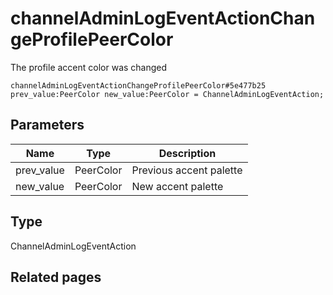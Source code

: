 # channelAdminLogEventActionChangeProfilePeerColor
The profile accent color was changed

```
channelAdminLogEventActionChangeProfilePeerColor#5e477b25 prev_value:PeerColor new_value:PeerColor = ChannelAdminLogEventAction;
```

## Parameters
| Name | Type | Description |
| ---- | :----: | ----------- |
| prev_value | PeerColor | Previous accent palette |
| new_value | PeerColor | New accent palette |


## Type
ChannelAdminLogEventAction

## Related pages
